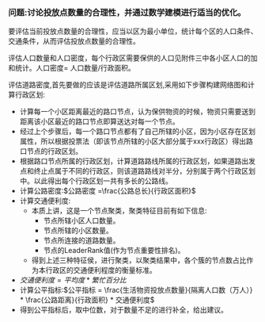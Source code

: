 ### 问题:讨论投放点数量的合理性，并通过数学建模进行适当的优化。   
要评估当前投放点数量的合理性，应当以区为最小单位，统计每个区的人口条件、交通条件，从而评估投放点数量的合理性。  

评估人口数量和人口密度，每个行政区需要保供的人口见附件三中各小区人口的加和统计。人口密度= 人口数量/行政面积。

评估道路密度,首先要做的应该是评估道路所属区划,采用如下步骤构建网络图和计算行政区划:  
+ 计算每一个小区距离最近的路口节点，认为保供物资的时候，物资只需要送到距离该小区最近的路口节点即算送达对每一个节点。  
+ 经过上个步骤后，每一个路口节点都有了自己所辖的小区，因为小区存在区划属性，所以根据投票法（即该节点所辖的小区大部分属于xxx行政区）得出路口节点的行政区划。  
+ 根据路口节点所属的行政区划，计算道路路线所属的行政区划，如果道路出发点和终止点属于不同的行政区，则该道路路线对半分，分别属于两个行政区划中。以此得出每个行政区划一共有多长的公路线。  
+ 计算公路密度:$公路密度 =\frac{公路总长}{行政区面积}$   
+ 计算交通便利度:  
  + 本质上讲，这是一个节点聚类，聚类特征目前有如下信息:  
    + 节点所辖小区人口数量。
    + 节点所辖的小区数量。  
    + 节点所连接的道路数量。  
    + 节点的LeaderRank值(作为节点重要性排名)。  
  + 得到上述三种特征侯，进行聚类，以聚类结果中，各个簇的节点数占比作为本行政区的交通便利程度的衡量标准。 
+ $交通便利度 = 平均度 * 繁忙百分比$ 
+ 计算公平指标:$公平指标 = \frac{生活物资投放点数量}{隔离人口数（万人）} * \frac{公路距离}{行政面积} * 交通便利度$  
+ 得到公平指标后，取中位数，对于数量不足的进行补全，给出建议。